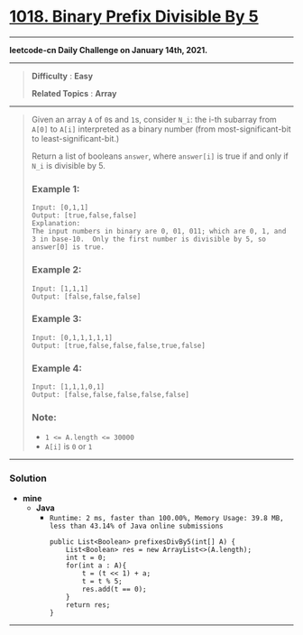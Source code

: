 # [1018. Binary Prefix Divisible By 5](https://leetcode.com/problems/binary-prefix-divisible-by-5/)

---

**leetcode-cn Daily Challenge on January 14th, 2021.**

---

> **Difficulty** : **Easy**
>
> **Related Topics** : **Array**

---

> Given an array `A` of `0`s and `1`s, consider `N_i`: the i-th subarray from `A[0]` to `A[i]` interpreted as a binary number (from most-significant-bit to least-significant-bit.)
>
> Return a list of booleans `answer`, where `answer[i]` is true if and only if `N_i` is divisible by 5.
>
> ### Example 1:
> ```
> Input: [0,1,1]
> Output: [true,false,false]
> Explanation:
> The input numbers in binary are 0, 01, 011; which are 0, 1, and 3 in base-10.  Only the first number is divisible by 5, so answer[0] is true.
> ```
>
> ### Example 2:
> ```
> Input: [1,1,1]
> Output: [false,false,false]
> ```
>
> ### Example 3:
> ```
> Input: [0,1,1,1,1,1]
> Output: [true,false,false,false,true,false]
> ```
>
> ### Example 4:
> ```
> Input: [1,1,1,0,1]
> Output: [false,false,false,false,false]
> ```
>
> ### Note:
> * `1 <= A.length <= 30000`
> * `A[i]` is `0` or `1`

---


### Solution
* **mine**
  * **Java**
    * `Runtime: 2 ms, faster than 100.00%, Memory Usage: 39.8 MB, less than 43.14% of Java online submissions`
      ```
      public List<Boolean> prefixesDivBy5(int[] A) {
          List<Boolean> res = new ArrayList<>(A.length);
          int t = 0;
          for(int a : A){
              t = (t << 1) + a;
              t = t % 5;
              res.add(t == 0);
          }
          return res;
      }
      ```
      
---
